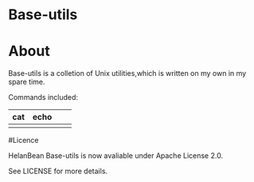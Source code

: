 # Base-utils


# About


Base-utils is a colletion of Unix utilities,which is written on my own in my spare time. 

Commands included:


| cat  | echo |      |      |
| ---- | ---- | ---- | ---- |
|      |      |      |      |

#Licence


HelanBean Base-utils is now avaliable under Apache License 2.0.

See LICENSE for more details.